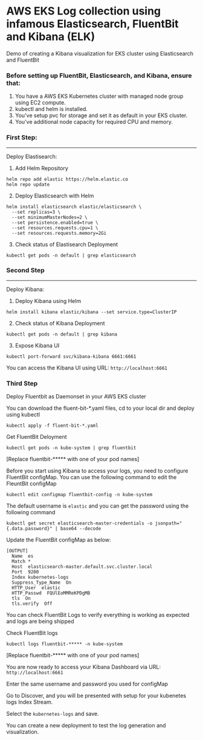 # AWS EKS Log collection using infamous Elasticsearch, FluentBit and Kibana (ELK)
Demo of creating a Kibana visualization for EKS cluster using Elasticsearch and FluentBit

### Before setting up FluentBit, Elasticsearch, and Kibana, ensure that:

1. You have a AWS EKS Kubernetes cluster with managed node group using EC2 compute.
2. kubectl and helm is installed.
3. You've setup pvc for storage and set it as default in your EKS cluster.
4. You've additional node capacity for required CPU and memory.

### First Step:
---

Deploy Elastisearch:

1. Add Helm Repository

```
helm repo add elastic https://helm.elastic.co
helm repo update
```

2. Deploy Elasticsearch with Helm

```
helm install elasticsearch elastic/elasticsearch \
  --set replicas=3 \
  --set minimumMasterNodes=2 \
  --set persistence.enabled=true \
  --set resources.requests.cpu=1 \
  --set resources.requests.memory=2Gi
```

3. Check status of Elastisearch Deployment

```
kubectl get pods -n default | grep elasticsearch
```

### Second Step
---

Deploy Kibana:

1. Deploy Kibana using Helm

```
helm install kibana elastic/kibana --set service.type=ClusterIP
```

2. Check status of Kibana Deployment

```
kubectl get pods -n default | grep kibana
```

3. Expose Kibana UI

```
kubectl port-forward svc/kibana-kibana 6661:6661
```

You can access the Kibana UI using URL: `http://localhost:6661`

### Third Step

Deploy Fluentbit as Daemonset in your AWS EKS cluster

You can download the fluent-bit-*.yaml files, cd to your local dir and deploy using kubectl

```
kubectl apply -f fluent-bit-*.yaml
```

Get FluentBit Deloyment

```
kubectl get pods -n kube-system | grep fluentbit
```

[Replace fluentbit-***** with one of your pod names]

Before you start using Kibana to access your logs, you need to configure FluentBit configMap. You can use the following command to edit the FleuntBit configMap

```
kubectl edit configmap fluentbit-config -n kube-system
```

The default username is `elastic` and you can get the password using the following command

```
kubectl get secret elasticsearch-master-credentials -o jsonpath="{.data.password}" | base64 --decode
```

Update the FluentBit configMap as below:

```
[OUTPUT]
  Name  es
  Match *
  Host  elasticsearch-master.default.svc.cluster.local
  Port  9200
  Index kubernetes-logs
  Suppress_Type_Name  On
  HTTP_User  elastic
  HTTP_Passwd  FQUlEoMMReKPDgMB
  tls  On
  tls.verify  Off
```

You can check FluentBit Logs to verify everything is working as expected and logs are being shipped

Check FluentBit logs

```
kubectl logs fluentbit-***** -n kube-system
```
[Replace fluentbit-***** with one of your pod names]

You are now ready to access your Kibana Dashboard via URL: `http://localhost:6661`

Enter the same username and password you used for configMap

Go to Discover, and you will be presented with setup for your kubenetes logs Index Stream.

Select the `kubernetes-logs` and save.

You can create a new deployment to test the log generation and visualization.




